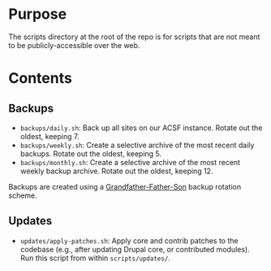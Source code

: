 # Purpose
The scripts directory at the root of the repo is for scripts that are not meant to be publicly-accessible over the web.

# Contents
## Backups
- `backups/daily.sh`: Back up all sites on our ACSF instance. Rotate out the oldest, keeping 7.
- `backups/weekly.sh`: Create a selective archive of the most recent daily backups. Rotate out the oldest, keeping 5.
- `backups/monthly.sh`: Create a selective archive of the most recent weekly backup archive. Rotate out the oldest, keeping 12.

Backups are created using a [Grandfather-Father-Son](http://documentation.commvault.com/commvault/v10/article?p=features/storage_policy_copy/gfs_rotation.htm) backup rotation scheme.

## Updates
- `updates/apply-patches.sh`: Apply core and contrib patches to the codebase (e.g., after updating Drupal core, or contributed modules). Run this script from within `scripts/updates/`.